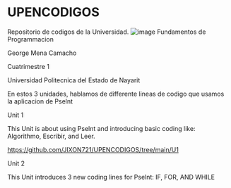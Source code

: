 # UPENCODIGOS
Repositorio de codigos de la Universidad.
![image](https://github.com/user-attachments/assets/2b289177-4ba3-4687-bcb1-4b547dddf417)
Fundamentos de Programmacion

George Mena Camacho

Cuatrimestre 1

Universidad Politecnica del Estado de Nayarit

En estos 3 unidades, hablamos de differente lineas de codigo que usamos la aplicacion de Pselnt

Unit 1

This Unit is about using Pselnt and introducing basic coding like: Algorithmo, Escribir, and Leer.

https://github.com/JIXON721/UPENCODIGOS/tree/main/U1

Unit 2

This Unit introduces 3 new coding lines for Pselnt: IF, FOR, AND WHILE

